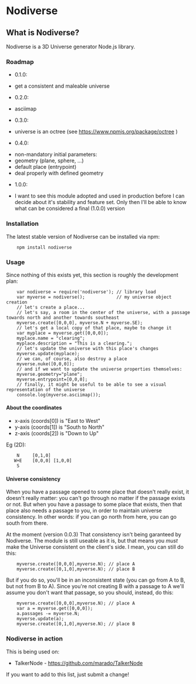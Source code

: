 # Nodiverse

## What is Nodiverse?

Nodiverse is a 3D Universe generator Node.js library.

### Roadmap

* 0.1.0:
 - get a consistent and maleable universe
* 0.2.0:
 - asciimap
* 0.3.0:
 - universe is an octree (see https://www.npmjs.org/package/octree )
* 0.4.0:
 - non-mandatory initial parameters:
  - geometry (plane, sphere, ...)
  - default place (entrypoint)
 - deal properly with defined geometry
* 1.0.0:
 - I want to see this module adopted and used in production before I can decide
   about it's stability and feature set. Only then I'll be able to know what
   can be considered a final (1.0.0) version

### Installation

The latest stable version of Nodiverse can be installed via npm:
```
    npm install nodiverse 
```

### Usage

Since nothing of this exists yet, this section is roughly the development plan:
```
    var nodiverse = require('nodiverse'); // library load
    var myverse = nodiverse();            // my universe object creation
    // let's create a place... 
    // let's say, a room in the center of the universe, with a passage towards north and another towards southeast
    myverse.create([0,0,0], myverse.N + myverse.SE);
    // let's get a local copy of that place, maybe to change it
    var myplace = myverse.get([0,0,0]);
    myplace.name = "clearing";
    myplace.description = "This is a clearing.";
    // let's update the universe with this place's changes
    myverse.update(myplace);
    // we can, of course, also destroy a place
    myverse.nuke([0,0,0]);
    // and if we want to update the universe properties themselves:
    myverse.geometry="plane";
    myverse.entrypoint=[0,0,0];
    // finally, it might be useful to be able to see a visual representation of the universe
    console.log(myverse.asciimap());
```

#### About the coordinates

 * x-axis (coords[0]) is "East to West"
 * y-axis (coords[1]) is "South to North"
 * z-axis (coords[2]) is "Down to Up"

Eg (2D):
```
    N     [0,1,0]
   W+E    [0,0,0] [1,0,0]
    S
```

#### Universe consistency

When you have a passage opened to some place that doesn't really exist, it
doesn't really matter: you can't go through no matter if the passage exists or
not. But when you have a passage to some place that exists, then that place
also needs a passage to you, in order to maintain universe consistency. In
other words: if you can go north from here, you can go south from there.

At the moment (version 0.0.3) That consistency isn't being garanteed by
Nodiverse. The module is still useable as it is, but that means you *must* make
the Universe consistent on the client's side. I mean, you can still do this:
```
    myverse.create([0,0,0],myverse.N); // place A
    myverse.create([0,1,0],myverse.N); // place B
```
But if you do so, you'll be in an inconsistent state (you can go from A to B,
but not from B to A). Since you're not creating B with a passage to A we'll
assume you don't want that passage, so you should, instead, do this:
```
    myverse.create([0,0,0],myverse.N); // place A
    var a = myverse.get([0,0,0]);
    a.passages -= myverse.N;
    myverse.update(a);
    myverse.create([0,1,0],myverse.N); // place B
```
### Nodiverse in action

This is being used on:
* TalkerNode - https://github.com/marado/TalkerNode

If you want to add to this list, just submit a change!
